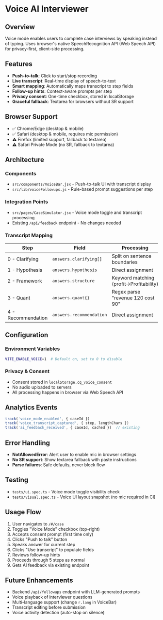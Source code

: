 # Voice AI Interviewer

## Overview
Voice mode enables users to complete case interviews by speaking instead of typing. Uses browser's native SpeechRecognition API (Web Speech API) for privacy-first, client-side processing.

## Features
- **Push-to-talk**: Click to start/stop recording
- **Live transcript**: Real-time display of speech-to-text
- **Smart mapping**: Automatically maps transcript to step fields
- **Follow-up hints**: Context-aware prompts per step
- **Privacy consent**: One-time checkbox, stored in localStorage
- **Graceful fallback**: Textarea for browsers without SR support

## Browser Support
- ✅ Chrome/Edge (desktop & mobile)
- ✅ Safari (desktop & mobile, requires mic permission)
- ⚠️ Firefox (limited support, fallback to textarea)
- ⚠️ Safari Private Mode (no SR, fallback to textarea)

## Architecture

### Components
- `src/components/VoiceBar.jsx` - Push-to-talk UI with transcript display
- `src/lib/voiceFollowups.js` - Rule-based prompt suggestions per step

### Integration Points
- `src/pages/CaseSimulator.jsx` - Voice mode toggle and transcript processing
- Existing `/api/feedback` endpoint - No changes needed

### Transcript Mapping
| Step | Field | Processing |
|------|-------|------------|
| 0 - Clarifying | `answers.clarifying[]` | Split on sentence boundaries |
| 1 - Hypothesis | `answers.hypothesis` | Direct assignment |
| 2 - Framework | `answers.structure` | Keyword matching (profit→Profitability) |
| 3 - Quant | `answers.quant{}` | Regex parse "revenue 120 cost 90" |
| 4 - Recommendation | `answers.recommendation` | Direct assignment |

## Configuration

### Environment Variables
```bash
VITE_ENABLE_VOICE=1  # Default on, set to 0 to disable
```

### Privacy & Consent
- Consent stored in `localStorage.cq_voice_consent`
- No audio uploaded to servers
- All processing happens in browser via Web Speech API

## Analytics Events
```javascript
track('voice_mode_enabled', { caseId })
track('voice_transcript_captured', { step, lengthChars })
track('ai_feedback_received', { caseId, cached })  // existing
```

## Error Handling
- **NotAllowedError**: Alert user to enable mic in browser settings
- **No SR support**: Show textarea fallback with paste instructions
- **Parse failures**: Safe defaults, never block flow

## Testing
- `tests/ui.spec.ts` - Voice mode toggle visibility check
- `tests/visual.spec.ts` - Voice UI layout snapshot (no mic required in CI)

## Usage Flow
1. User navigates to `/#/case`
2. Toggles "Voice Mode" checkbox (top-right)
3. Accepts consent prompt (first time only)
4. Clicks "Push to talk" button
5. Speaks answer for current step
6. Clicks "Use transcript" to populate fields
7. Reviews follow-up hints
8. Proceeds through 5 steps as normal
9. Gets AI feedback via existing endpoint

## Future Enhancements
- Backend `/api/followups` endpoint with LLM-generated prompts
- Voice playback of interviewer questions
- Multi-language support (change `r.lang` in VoiceBar)
- Transcript editing before submission
- Voice activity detection (auto-stop on silence)
